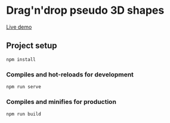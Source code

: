 # Drag'n'drop pseudo 3D shapes

[Live demo](https://scred666.github.io/demos/3d-shapes/)

## Project setup
```
npm install
```

### Compiles and hot-reloads for development
```
npm run serve
```

### Compiles and minifies for production
```
npm run build
```
